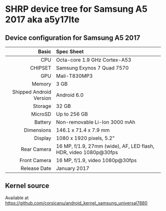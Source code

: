 # SHRP device tree for Samsung A5 2017 aka a5y17lte

## Device configuration for Samsung A5 2017

Basic   | Spec Sheet
-------:|:-------------------------
CPU     | Octa-core 1.9 GHz Cortex-A53
CHIPSET | Samsung Exynos 7 Quad 7570
GPU     | Mali-T830MP3
Memory  | 3 GB
Shipped Android Version | Android 6.0
Storage | 32 GB
MicroSD | Up to 256 GB
Battery | Non-removable Li-Ion 3000 mAh
Dimensions | 146.1 x 71.4 x 7.9 mm
Display | 1080 x 1920 pixels, 5.2"
Rear Camera  | 16 MP, f/1.9, 27mm (wide), AF, LED flash, HDR, video 1080p@30fps
Front Camera | 16 MP, f/1.9, video 1080p@30fps
Release Date | January 2017

## Kernel source 
Available at https://github.com/corsicanu/android_kernel_samsung_universal7880

